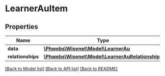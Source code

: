 # LearnerAuItem

## Properties
Name | Type | Description | Notes
------------ | ------------- | ------------- | -------------
**data** | [**\Phwebs\Wisenet\Model\LearnerAu**](LearnerAu.md) |  | [optional] 
**relationships** | [**\Phwebs\Wisenet\Model\LearnerAuRelationships**](LearnerAuRelationships.md) |  | [optional] 

[[Back to Model list]](../../README.md#documentation-for-models) [[Back to API list]](../../README.md#documentation-for-api-endpoints) [[Back to README]](../../README.md)

